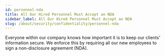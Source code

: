 ```yaml
---
id: personnel-nda
title: All Our Hired Personnel Must Accept an NDA
sidebar_label: All Our Hired Personnel Must Accept an NDA
slug: /about/security/confidentiality/personnel-nda
---
```


Everyone within our company knows
how important it is to keep our clients' information secure.
We enforce this
by requiring all our new employees
to sign a non-disclosure agreement (NDA).
